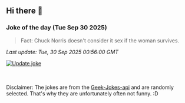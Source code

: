 ## Hi there 👋

### Joke of the day (Tue Sep 30 2025)
<!-- joke -->
>Fact: Chuck Norris doesn't consider it sex if the woman survives.
<!-- /joke -->

*Last update: Tue, 30 Sep 2025 00:56:00 GMT*

[![Update joke](https://github.com/nclskfm/nclskfm/actions/workflows/joke.yml/badge.svg)](https://github.com/nclskfm/nclskfm/actions/workflows/joke.yml)

<br><br>
Disclaimer: The jokes are from the [Geek-Jokes-api](https://github.com/sameerkumar18/geek-joke-api) and are randomly selected. That's why they are unfortunately often not funny. :D
